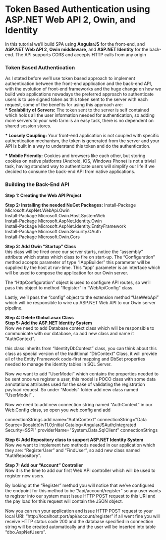# Token Based Authentication using ASP.NET Web API 2, Owin, and Identity

In this tutorial we’ll build SPA using <b>AngularJS</b> for the front-end, and <b>ASP.NET Web API 2</b>, <b>Owin middleware</b>, and <b>ASP.NET Identity</b> for the back-end.
The API supports CORS and accepts HTTP calls from any origin

<h3>Token Based Authentication</h3>
As I stated before we’ll use token based approach to implement authentication between the front-end application and the back-end API, with the evolution of front-end frameworks and the huge change on how we build web applications nowadays the preferred approach to authenticate users is to use signed token as this token sent to the server with each request, some of the benefits for using this approach are:<br />
<b>* Scalability of Servers:</b> The token sent to the server is self contained which holds all the user information needed for authentication, so adding more servers to your web farm is an easy task, there is no dependent on shared session stores.

<b>* Loosely Coupling:</b> Your front-end application is not coupled with specific authentication mechanism, the token is generated from the server and your API is built in a way to understand this token and do the authentication.

<b>* Mobile Friendly:</b> Cookies and browsers like each other, but storing cookies on native platforms (Android, iOS, Windows Phone) is not a trivial task, having standard way to authenticate users will simplify our life if we decided to consume the back-end API from native applications.

<h3>Building the Back-End API</h3>
<b>Step 1: Creating the Web API Project</b>

<b>Step 2: Installing the needed NuGet Packages:</b>
Install-Package Microsoft.AspNet.WebApi.Owin<br />
Install-Package Microsoft.Owin.Host.SystemWeb<br />
Install-Package Microsoft.AspNet.Identity.Owin<br />
Install-Package Microsoft.AspNet.Identity.EntityFramework<br />
Install-Package Microsoft.Owin.Security.OAuth<br />
Install-Package Microsoft.Owin.Cors<br />

<b>Step 3: Add Owin “Startup” Class</b><br />
this class will be fired once our server starts, notice the “assembly” attribute which states which class to fire on start-up. The “Configuration” method accepts parameter of type “IAppBuilder” this parameter will be supplied by the host at run-time. This “app” parameter is an interface which will be used to compose the application for our Owin server.

The “HttpConfiguration” object is used to configure API routes, so we’ll pass this object to method “Register” in “WebApiConfig” class.

Lastly, we’ll pass the “config” object to the extension method “UseWebApi” which will be responsible to wire up ASP.NET Web API to our Owin server pipeline.

<b>Step 4: Delete Global.asax Class</b>
<br />
<b>Step 5: Add the ASP.NET Identity System</b><br />
Now we need to add Database context class which will be responsible to communicate with our database, so add new class and name it “AuthContext”.

this class inherits from “IdentityDbContext” class, you can think about this class as special version of the traditional “DbContext” Class, it will provide all of the Entity Framework code-first mapping and DbSet properties needed to manage the identity tables in SQL Server.

Now we want to add “UserModel” which contains the properties needed to be sent once we register a user, this model is POCO class with some data annotations attributes used for the sake of validating the registration payload request. So under “Models” folder add new class named “UserModel” .

Now we need to add new connection string named “AuthContext” in our Web.Config class, so open you web.config and add 

connectionStrings
    add name="AuthContext" connectionString="Data Source=(localdb)\v11.0;Initial Catalog=AngularJSAuth;Integrated Security=SSPI" providerName="System.Data.SqlClient"
connectionStrings

<b>Step 6: Add Repository class to support ASP.NET Identity System</b><br />
Now we want to implement two methods needed in our application which they are: “RegisterUser” and “FindUser”, so add new class named “AuthRepository”.

<b>Step 7: Add our “Account” Controller</b><br>
Now it is the time to add our first Web API controller which will be used to register new users.

By looking at the “Register” method you will notice that we’ve configured the endpoint for this method to be “/api/account/register” so any user wants to register into our system must issue HTTP POST request to this URI and the pay load for this request will contain the JSON object.

Now you can run your application and issue HTTP POST request to your local URI: “http://localhost:port/api/account/register” if all went fine you will receive HTTP status code 200 and the database specified in connection string will be created automatically and the user will be inserted into table “dbo.AspNetUsers”.

